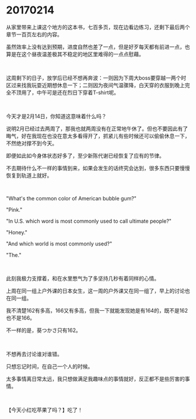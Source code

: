 # 20170214

从家里带来上课这个地方的这本书，七百多页，现在边看边练习，还剩下最后两个章节一百页左右的内容。

虽然效率上没有达到预期，进度自然也差了一点，但是好歹每天都有前进一点，也算是在这个昼夜温差极其不稳定的地区里难得的一点点慰藉。

<br/>

这周剩下的日子，放学后已经不想再奔波：一则因为下周大boss要穿越一两个时区过来找我玩耍近期想休息一下；二则因为夜间气温骤降，白天穿的衣服到晚上完全不顶用了，中午可是还在烈日下穿着T-shirt呢。

<br/>

今天才是2月14日，你知道这意味着什么吗？

说明2月已经过去两周了，那我也就两周没有在正常地午休了。但也不要因此有了晦气，好在我现在也没在意太多看得开了，抓紧儿有些时候还可以偷偷休息一下，不然绝对撑不到今天。

即便如此如今身体状态好多了，至少新陈代谢已经恢复了应有的节律。

不去期待什么不一样的事情到来，如果会发生的话终究会达到，很多东西只要慢慢恢复到轨道上就好。

<br/>

"What's the common color of American bubble gum?"

"Pink."

"In U.S. which word is most commonly used to call ultimate people?"

"Honey."

"And which world is most commonly used?"

"The."

 <br/>

此刻我极力支撑着，和在水里憋气为了多坚持几秒有着同样的心情。

上周在同一组上户外课的日本女生，这一周的户外课又在同一组了，早上的讨论也在同一组。

我不清楚162有多高，166又有多高，但我一下就能发现她是有164的，既不是162也不是166。

不一样的是，葵つかさ只有162。

<br/>

不想再去讨论谁对谁错。

只想忘记时间，在自己一个人的时候。

太多事情离日常太远，我只想做满足我趣味点的事情就好，反正都不是些厉害的事情。

<br/>

【今天小红吃苹果了吗？】吃了！